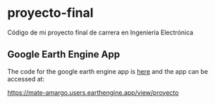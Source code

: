 # proyecto-final

Código de mi proyecto final de carrera en Ingeniería Electrónica

## Google Earth Engine App

The code for the google earth engine app is [here](js/proyecto.js) and the app can be accessed at:

<https://mate-amargo.users.earthengine.app/view/proyecto>
